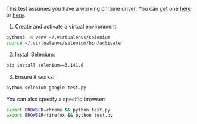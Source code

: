 This test assumes you have a working chrome driver.
You can get one [here](https://unmit.visualstudio.com/_git/docker-selenium-grid)
or [here](https://sites.google.com/a/chromium.org/ChromeDriver/).

1. Create and activate a virtual environment.
```bash
python3 -m venv ~/.virtualenvs/selenium
source ~/.virtualenvs/selenium/bin/activate
```
2. Install Selenium: 
```bash
pip install selenium==3.141.0
```
3. Ensure it works: 
```bash
python selenium-google-test.py
```

You can also specify a specific browser:
```bash
export BROWSER=chrome && python test.py
export BROWSER=firefox && python test.py
```
